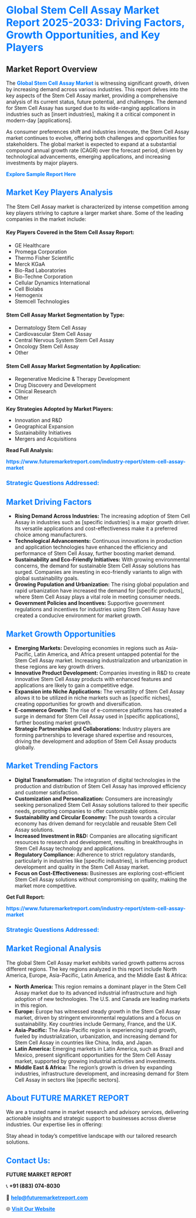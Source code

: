 <h1 style="color: #007BFF;">Global Stem Cell Assay Market Report 2025-2033: Driving Factors, Growth Opportunities, and Key Players</h1>

<section id="overview">
<h2>Market Report Overview</h2>
<p>The <a href="https://www.futuremarketreport.com/industry-report/stem-cell-assay-market" style="color: #007BFF; text-decoration: none;"><strong>Global Stem Cell Assay Market</strong></a> is witnessing significant growth, driven by increasing demand across various industries. This report delves into the key aspects of the Stem Cell Assay market, providing a comprehensive analysis of its current status, future potential, and challenges. The demand for Stem Cell Assay has surged due to its wide-ranging applications in industries such as [insert industries], making it a critical component in modern-day [applications].</p>
<p>As consumer preferences shift and industries innovate, the Stem Cell Assay market continues to evolve, offering both challenges and opportunities for stakeholders. The global market is expected to expand at a substantial compound annual growth rate (CAGR) over the forecast period, driven by technological advancements, emerging applications, and increasing investments by major players.</p>
</section>

<section id="overview">
<p><a href="https://www.futuremarketreport.com/request-sample/reportId=105096" style="color: #007BFF; text-decoration: none;"><strong>Explore Sample Report Here</strong></a></p>
</section>

<section id="key-players">
<h2 style="color: #007BFF;">Market Key Players Analysis</h2>
<p>The Stem Cell Assay market is characterized by intense competition among key players striving to capture a larger market share. Some of the leading companies in the market include:</p>
<h4>Key Players Covered in the Stem Cell Assay Report:</h4>
<ul><li>GE Healthcare</li><li>Promega Corporation</li><li>Thermo Fisher Scientific</li><li>Merck KGaA</li><li>Bio-Rad Laboratories</li><li>Bio-Techne Corporation</li><li>Cellular Dynamics International</li><li>Cell Biolabs</li><li>Hemogenix</li><li>Stemcell Technologies</li></ul>
<h4>Stem Cell Assay Market Segmentation by Type:</h4>
<ul><li>Dermatology Stem Cell Assay</li><li>Cardiovascular Stem Cell Assay</li><li>Central Nervous System Stem Cell Assay</li><li>Oncology Stem Cell Assay</li><li>Other</li></ul>

<h4>Stem Cell Assay Market Segmentation by Application:</h4>
<ul><li>Regenerative Medicine &amp; Therapy Development</li><li>Drug Discovery and Development</li><li>Clinical Research</li><li>Other</li></ul>
<p><strong>Key Strategies Adopted by Market Players:</strong></p>
<ul>
<li>Innovation and R&D</li>
<li>Geographical Expansion</li>
<li>Sustainability Initiatives</li>
<li>Mergers and Acquisitions</li>
</ul>
</section>

<section>
<p><strong>Read Full Analysis: </strong></p><a href="https://www.futuremarketreport.com/industry-report/stem-cell-assay-market" style="color: #007BFF; text-decoration: none;"><strong>https://www.futuremarketreport.com/industry-report/stem-cell-assay-market</strong></a>
<h3 style="color: #007BFF;">Strategic Questions Addressed:</h3>
</section>

<section id="driving-factors">
<h2 style="color: #007BFF;">Market Driving Factors</h2>
<ul>
<li><strong>Rising Demand Across Industries:</strong> The increasing adoption of Stem Cell Assay in industries such as [specific industries] is a major growth driver. Its versatile applications and cost-effectiveness make it a preferred choice among manufacturers.</li>
<li><strong>Technological Advancements:</strong> Continuous innovations in production and application technologies have enhanced the efficiency and performance of Stem Cell Assay, further boosting market demand.</li>
<li><strong>Sustainability and Eco-Friendly Initiatives:</strong> With growing environmental concerns, the demand for sustainable Stem Cell Assay solutions has surged. Companies are investing in eco-friendly variants to align with global sustainability goals.</li>
<li><strong>Growing Population and Urbanization:</strong> The rising global population and rapid urbanization have increased the demand for [specific products], where Stem Cell Assay plays a vital role in meeting consumer needs.</li>
<li><strong>Government Policies and Incentives:</strong> Supportive government regulations and incentives for industries using Stem Cell Assay have created a conducive environment for market growth.</li>
</ul>
</section>

<section id="growth-opportunities">
<h2 style="color: #007BFF;">Market Growth Opportunities</h2>
<ul>
<li><strong>Emerging Markets:</strong> Developing economies in regions such as Asia-Pacific, Latin America, and Africa present untapped potential for the Stem Cell Assay market. Increasing industrialization and urbanization in these regions are key growth drivers.</li>
<li><strong>Innovative Product Development:</strong> Companies investing in R&D to create innovative Stem Cell Assay products with enhanced features and applications are likely to gain a competitive edge.</li>
<li><strong>Expansion into Niche Applications:</strong> The versatility of Stem Cell Assay allows it to be utilized in niche markets such as [specific niches], creating opportunities for growth and diversification.</li>
<li><strong>E-commerce Growth:</strong> The rise of e-commerce platforms has created a surge in demand for Stem Cell Assay used in [specific applications], further boosting market growth.</li>
<li><strong>Strategic Partnerships and Collaborations:</strong> Industry players are forming partnerships to leverage shared expertise and resources, driving the development and adoption of Stem Cell Assay products globally.</li>
</ul>
</section>

<section id="trending-factors">
<h2 style="color: #007BFF;">Market Trending Factors</h2>
<ul>
<li><strong>Digital Transformation:</strong> The integration of digital technologies in the production and distribution of Stem Cell Assay has improved efficiency and customer satisfaction.</li>
<li><strong>Customization and Personalization:</strong> Consumers are increasingly seeking personalized Stem Cell Assay solutions tailored to their specific needs, prompting companies to offer customizable options.</li>
<li><strong>Sustainability and Circular Economy:</strong> The push towards a circular economy has driven demand for recyclable and reusable Stem Cell Assay solutions.</li>
<li><strong>Increased Investment in R&D:</strong> Companies are allocating significant resources to research and development, resulting in breakthroughs in Stem Cell Assay technology and applications.</li>
<li><strong>Regulatory Compliance:</strong> Adherence to strict regulatory standards, particularly in industries like [specific industries], is influencing product development and quality in the Stem Cell Assay market.</li>
<li><strong>Focus on Cost-Effectiveness:</strong> Businesses are exploring cost-efficient Stem Cell Assay solutions without compromising on quality, making the market more competitive.</li>
</ul>
</section>

<section>
<p><strong>Get Full Report: </strong></p><a href="https://www.futuremarketreport.com/industry-report/stem-cell-assay-market" style="color: #007BFF; text-decoration: none;"><strong>https://www.futuremarketreport.com/industry-report/stem-cell-assay-market</strong></a>
<h3 style="color: #007BFF;">Strategic Questions Addressed:</h3>
</section>


<section id="regional-analysis">
<h2 style="color: #007BFF;">Market Regional Analysis</h2>
<p>The global Stem Cell Assay market exhibits varied growth patterns across different regions. The key regions analyzed in this report include North America, Europe, Asia-Pacific, Latin America, and the Middle East & Africa:</p>
<ul>
<li><strong>North America:</strong> This region remains a dominant player in the Stem Cell Assay market due to its advanced industrial infrastructure and high adoption of new technologies. The U.S. and Canada are leading markets in this region.</li>
<li><strong>Europe:</strong> Europe has witnessed steady growth in the Stem Cell Assay market, driven by stringent environmental regulations and a focus on sustainability. Key countries include Germany, France, and the U.K.</li>
<li><strong>Asia-Pacific:</strong> The Asia-Pacific region is experiencing rapid growth, fueled by industrialization, urbanization, and increasing demand for Stem Cell Assay in countries like China, India, and Japan.</li>
<li><strong>Latin America:</strong> Emerging markets in Latin America, such as Brazil and Mexico, present significant opportunities for the Stem Cell Assay market, supported by growing industrial activities and investments.</li>
<li><strong>Middle East & Africa:</strong> The region’s growth is driven by expanding industries, infrastructure development, and increasing demand for Stem Cell Assay in sectors like [specific sectors].</li>
</ul>
</section>

<footer>
<h2 style="color: #007BFF;">About FUTURE MARKET REPORT</h2>
<p>We are a trusted name in market research and advisory services, delivering actionable insights and strategic support to businesses across diverse industries. Our expertise lies in offering:</p>

<p>Stay ahead in today’s competitive landscape with our tailored research solutions.</p>

<h2 style="color: #007BFF;">Contact Us:</h2>
<p><strong>FUTURE MARKET REPORT</strong></p>
<p>📞 <strong>+91 (883) 074-8030</strong></p>
<p>📧 <strong><a href="mailto:help@futuremarketreport.com" style="color: #007BFF;">help@futuremarketreport.com</a></strong></p>
<p>🌐 <strong><a href="https://www.futuremarketreport.com/" style="color: #007BFF;">Visit Our Website</a></strong></p>
</footer>